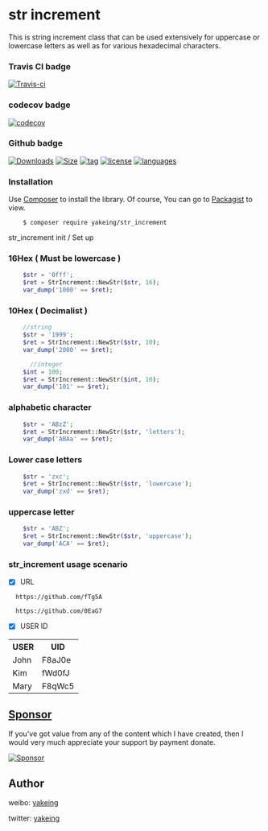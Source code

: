 # str increment

This is string increment class that can be used extensively for uppercase or lowercase letters as well as for various hexadecimal characters.

### Travis CI badge

[![Travis-ci](https://api.travis-ci.com/yakeing/str_increment.svg?branch=main)](https://travis-ci.com/yakeing/str_increment)

### codecov badge

[![codecov](https://codecov.io/gh/yakeing/str_increment/branch/main/graph/badge.svg)](https://codecov.io/gh/yakeing/str_increment)

### Github badge

[![Downloads](https://4.vercel.app/github/downloads/yakeing/str_increment?icon=github)](../../)
[![Size](https://4.vercel.app/github/size/yakeing/str_increment?icon=github)](src)
[![tag](https://4.vercel.app/github/tag/yakeing/str_increment?icon=github)](../../releases)
[![license](https://4.vercel.app/static/license/555/MPL-2.0/fe7d37?icon=github)](LICENSE)
[![languages](https://4.vercel.app/static/language/555/PHP/34abef?icon=github)](../../search?l=php)

### Installation

Use [Composer](https://getcomposer.org) to install the library.
Of course, You can go to [Packagist](https://packagist.org/packages/yakeing/str_increment) to view.

```
    $ composer require yakeing/str_increment
```

str_increment init / Set up

### 16Hex ( Must be lowercase )
```php
    $str = '0fff';
    $ret = StrIncrement::NewStr($str, 16);
    var_dump('1000' == $ret);
```

### 10Hex ( Decimalist )

```php
    //string
    $str = '1999';
    $ret = StrIncrement::NewStr($str, 10);
    var_dump('2000' == $ret);

      //integer
    $int = 100;
    $ret = StrIncrement::NewStr($int, 10);
    var_dump('101' == $ret);
```

### alphabetic character

```php
    $str = 'ABzZ';
    $ret = StrIncrement::NewStr($str, 'letters');
    var_dump('ABAa' == $ret);
```

### Lower case letters
```php
    $str = 'zxc';
    $ret = StrIncrement::NewStr($str, 'lowercase');
    var_dump('zxd' == $ret);
```

### uppercase letter

```php
    $str = 'ABZ';
    $ret = StrIncrement::NewStr($str, 'uppercase');
    var_dump('ACA' == $ret);
```

### str_increment usage scenario

- [x] URL
```
  https://github.com/fTg5A

  https://github.com/0EaG7
```

- [x] USER ID
<table>
    <tr><th>USER</th><th>UID</th></tr>
    <tr><td>John</td><td>F8aJ0e</td></tr>
    <tr><td>Kim</td><td>fWd0fJ</td></tr>
    <tr><td>Mary</td><td>F8qWc5</td></tr>
</table>

[Sponsor](https://github.com/yakeing/Documentation/blob/master/Sponsor/README.md)
---
If you've got value from any of the content which I have created, then I would very much appreciate your support by payment donate.

[![Sponsor](https://4.vercel.app/static/Sponsor/EA4AAA?icon=heart)](https://github.com/yakeing/Documentation/blob/master/Sponsor/README.md)

Author
---

weibo: [yakeing](https://weibo.com/yakeing)

twitter: [yakeing](https://twitter.com/yakeing)

